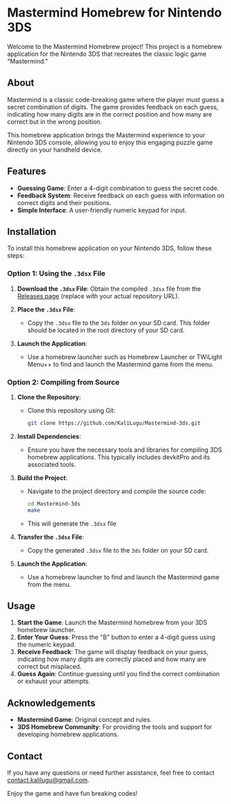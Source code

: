 # Mastermind Homebrew for Nintendo 3DS

Welcome to the Mastermind Homebrew project! This project is a homebrew application for the Nintendo 3DS that recreates the classic logic game "Mastermind."

## About

Mastermind is a classic code-breaking game where the player must guess a secret combination of digits. The game provides feedback on each guess, indicating how many digits are in the correct position and how many are correct but in the wrong position.

This homebrew application brings the Mastermind experience to your Nintendo 3DS console, allowing you to enjoy this engaging puzzle game directly on your handheld device.

## Features

- **Guessing Game**: Enter a 4-digit combination to guess the secret code.
- **Feedback System**: Receive feedback on each guess with information on correct digits and their positions.
- **Simple Interface**: A user-friendly numeric keypad for input.

## Installation

To install this homebrew application on your Nintendo 3DS, follow these steps:

### Option 1: Using the `.3dsx` File

1. **Download the `.3dsx` File**: Obtain the compiled `.3dsx` file from the [Releases page](https://github.com/KaliLugu/Mastermind-3ds/releases) (replace with your actual repository URL).

2. **Place the `.3dsx` File**:
   - Copy the `.3dsx` file to the `3ds` folder on your SD card. This folder should be located in the root directory of your SD card.

3. **Launch the Application**:
   - Use a homebrew launcher such as Homebrew Launcher or TWiLight Menu++ to find and launch the Mastermind game from the menu.

### Option 2: Compiling from Source

1. **Clone the Repository**:
   - Clone this repository using Git:
     ```sh
     git clone https://github.com/KaliLugu/Mastermind-3ds.git
     ```

2. **Install Dependencies**:
   - Ensure you have the necessary tools and libraries for compiling 3DS homebrew applications. This typically includes devkitPro and its associated tools.

3. **Build the Project**:
   - Navigate to the project directory and compile the source code:
     ```sh
     cd Mastermind-3ds
     make
     ```
   - This will generate the `.3dsx` file

4. **Transfer the `.3dsx` File**:
   - Copy the generated `.3dsx` file to the `3ds` folder on your SD card.

5. **Launch the Application**:
   - Use a homebrew launcher to find and launch the Mastermind game from the menu.

## Usage

1. **Start the Game**: Launch the Mastermind homebrew from your 3DS homebrew launcher.
2. **Enter Your Guess**: Press the "B" button to enter a 4-digit guess using the numeric keypad.
3. **Receive Feedback**: The game will display feedback on your guess, indicating how many digits are correctly placed and how many are correct but misplaced.
4. **Guess Again**: Continue guessing until you find the correct combination or exhaust your attempts.

## Acknowledgements

- **Mastermind Game**: Original concept and rules.
- **3DS Homebrew Community**: For providing the tools and support for developing homebrew applications.

## Contact

If you have any questions or need further assistance, feel free to contact [contact.kalilugu@gmail.com](mailto:contact.kalilugu@gmail.com).

Enjoy the game and have fun breaking codes!
